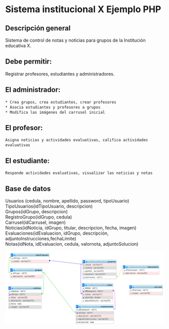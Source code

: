 # Sistema institucional X Ejemplo PHP

## Descripción general
Sistema de control de notas y noticias para grupos de la Institución educativa X.
## Debe permitir: 
Registrar profesores, estudiantes y administradores.
## El administrador: 
	* Crea grupos, crea estudiantes, crear profesores
	* Asocia estudiantes y profesores a grupos
	* Modifica las imágenes del carrusel inicial
## El profesor:
	Asigna noticias y actividades evaluativas, califica actividades evaluativas
## El estudiante:
	Responde actividades evaluativas, visualizar las noticias y notas

## Base de datos
Usuarios (cedula, nombre, apellido, password, tipoUsuario)\
TipoUsuarios(idTipoUsuario, descripcion)\
Grupos(idGrupo, descripcion) \
RegistroGrupo(idGrupo, cedula)\
Carrusel(idCarrusel, imagen)\
Noticias(idNoticia, idGrupo, titular, descripcion, fecha, imagen)\
Evaluaciones(idEvaluacion, idGrupo, descripción, adjuntoInstrucciones,fechaLimite)\
Notas(idNota, idEvaluacion, cedula, valornota, adjuntoSolucion)

![Base de datos](https://raw.githubusercontent.com/dwn84/sistemaEjemploPHP/main/sistemaX/BaseDeDatos.png)





	
